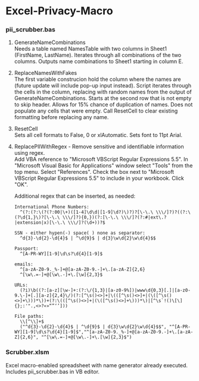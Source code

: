 # Excel-Privacy-Macro

### pii_scrubber.bas

1. GenerateNameCombinations  
     Needs a table named NamesTable with two columns in Sheet1 (FirstName, LastName).
     Iterates through all combinations of the two columns.
     Outputs name combinations to Sheet1 starting in column E.
2. ReplaceNamesWithFakes  
     The first variable construcion hold the column where the names are (future update will include pop-up input instead).
     Script iterates through the cells in the column, replacing with random names from the output of GenerateNameCombinations.
     Starts at the second row that is not empty to skip header.
     Allows for 15% chance of duplication of names.
     Does not populate any cells that were empty.
     Call ResetCell to clear existing formatting before replacing any name.
3. ResetCell  
     Sets all cell formats to False, 0 or xlAutomatic.
     Sets font to 11pt Arial.
4. ReplacePIIWithRegex - Remove sensitive and identifiable information using regex.     
     Add VBA reference to "Microsoft VBScript Regular Expressions 5.5".
     In "Microsoft Visual Basic for Applications" window select "Tools" from the top menu. Select "References".
     Check the box next to "Microsoft VBScript Regular Expressions 5.5" to include in your workbook.
     Click "OK".

     Additional regex that can be inserted, as needed:
   
       International Phone Numbers:
         ^(?:(?:\(?(?:00|\+)([1-4]\d\d|[1-9]\d?)\)?)?[\-\.\ \\\/]?)?((?:\(?\d{1,}\)?[\-\.\ \\\/]?){0,})(?:[\-\.\ \\\/]?(?:#|ext\.?|extension|x)[\-\.\ \\\/]?(\d+))?$
        
       SSN - either hypen(-) space( ) none as separator:
         ^d{3}-\d{2}-\d{4}$ | ^\d{9}$ | d{3}\w\d{2}\w\d{4}$$
        
       Passport:
         ^[A-PR-WY][1-9]\d\s?\d{4}[1-9]$
        
       emails:
         ^[a-zA-Z0-9._%-]+@[a-zA-Z0-9.-]+\.[a-zA-Z]{2,6}
         ^[\w\.=-]+@[\w\.-]+\.[\w]{2,3}$
        
       URLs:
         (?i)\b((?:[a-z][\w-]+:(?:\/{1,3}|[a-z0-9%])|www\d{0,3}[.]|[a-z0-9.\-]+[.][a-z]{2,4}\/)(?:[^\s()<>]+|\(([^\s()<>]+|(\([^\s()<>]+\)))*\))+(?:\(([^\s()<>]+|(\([^\s()<>]+\)))*\)|[^\s`!()\[\]{};:'".,<>?«»“”‘’]))
        
       File paths:
         \\[^\\]+$
         ("^d{3}-\d{2}-\d{4}$ | ^\d{9}$ | d{3}\w\d{2}\w\d{4}$$", "^[A-PR-WY][1-9]\d\s?\d{4}[1-9]$","^[a-zA-Z0-9._%-]+@[a-zA-Z0-9.-]+\.[a-zA-Z]{2,6}", "^[\w\.=-]+@[\w\.-]+\.[\w]{2,3}$") 

### Scrubber.xlsm
Excel macro-enabled spreadsheet with name generator already executed.  
Includes pii_scrubber.bas in VB editor.  

